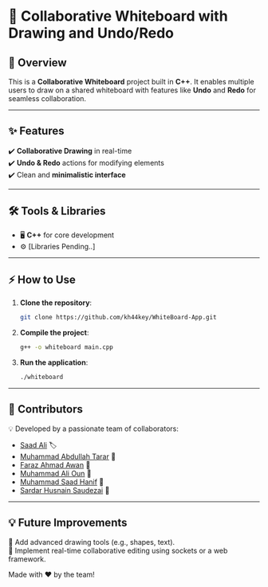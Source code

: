 # 🎨 Collaborative Whiteboard with Drawing and Undo/Redo

## 🚀 Overview  
This is a **Collaborative Whiteboard** project built in **C++**. It enables multiple users to draw on a shared whiteboard with features like **Undo** and **Redo** for seamless collaboration.

---

## ✨ Features  
✔️ **Collaborative Drawing** in real-time  
✔️ **Undo & Redo** actions for modifying elements  
✔️ Clean and **minimalistic interface**  

---

## 🛠️ Tools & Libraries  
- 🖥️ **C++** for core development  
- ⚙️ [Libraries Pending..]

---

## ⚡ How to Use  
1. **Clone the repository**:  
   ```bash
   git clone https://github.com/kh44key/WhiteBoard-App.git
   ```
2. **Compile the project**:  
   ```bash
   g++ -o whiteboard main.cpp
   ```
3. **Run the application**:  
   ```bash
   ./whiteboard
   ```

---

## 👥 Contributors  
💡 Developed by a passionate team of collaborators:
- [Saad Ali](https://github.com/kh44key) 🏷
- [Muhammad Abdullah Tarar](https://github.com/Tarar123-cpu) 🌟  
- [Faraz Ahmad Awan](https://github.com/farazawan) 🚀  
- [Muhammad Ali Oun](https://github.com/alioun0) 🌟  
- [Muhammad Saad Hanif](https://github.com/Saadmaliikk) 🚀  
- [Sardar Husnain Saudezai](https://github.com/h4sn4in) 🌟  

---

## 💡 Future Improvements  
📌 Add advanced drawing tools (e.g., shapes, text).  
📌 Implement real-time collaborative editing using sockets or a web framework.  

Made with ❤️ by the team!

